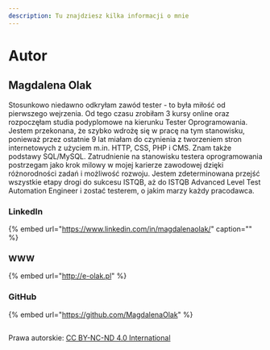 ```yaml
---
description: Tu znajdziesz kilka informacji o mnie
---
```


# Autor

## Magdalena Olak

Stosunkowo niedawno odkryłam zawód tester - to była miłość od pierwszego wejrzenia. Od tego czasu zrobiłam 3 kursy online oraz rozpoczęłam studia podyplomowe na kierunku Tester Oprogramowania. Jestem przekonana, że szybko wdrożę się w pracę na tym stanowisku, ponieważ przez ostatnie 9 lat miałam do czynienia z tworzeniem stron internetowych z użyciem m.in. HTTP, CSS, PHP i CMS. Znam także podstawy SQL/MySQL. Zatrudnienie na stanowisku testera oprogramowania postrzegam jako krok milowy w mojej karierze zawodowej dzięki różnorodności zadań i możliwość rozwoju. Jestem zdeterminowana przejść wszystkie etapy drogi do sukcesu ISTQB, aż do ISTQB Advanced Level Test Automation Engineer i zostać testerem, o jakim marzy każdy pracodawca.

### LinkedIn

{% embed url="https://www.linkedin.com/in/magdalenaolak/" caption="" %}

### WWW

{% embed url="http://e-olak.pl" %}

### GitHub

{% embed url="https://github.com/MagdalenaOlak" %}





## 

Prawa autorskie: [CC BY-NC-ND 4.0 International](https://creativecommons.org/licenses/by-nc-nd/4.0/)



